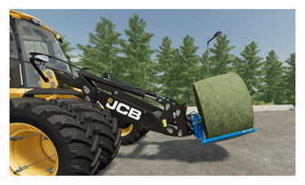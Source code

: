 
![Wheel Loader Round Bale Fork Preview](https://raw.githubusercontent.com/danielmccoy/FS22_Wheel_Loader_Round_Bale_Fork/main/modImage.png)